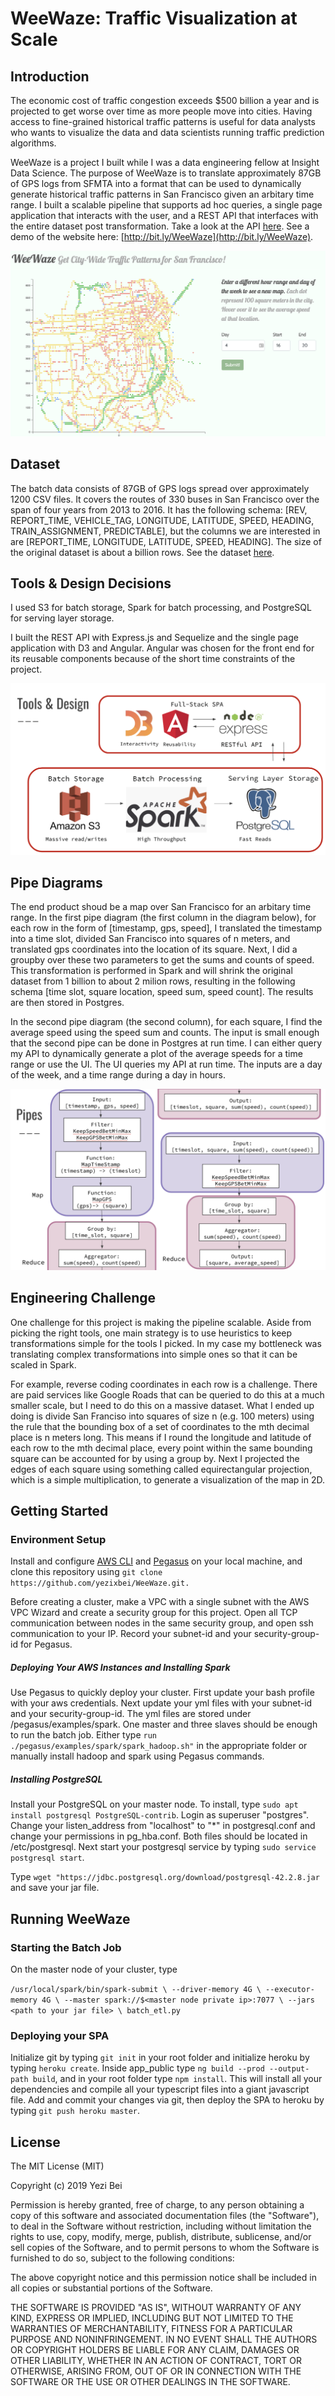 # WeeWaze: Traffic Visualization at Scale

## Introduction

The economic cost of traffic congestion exceeds $500 billion a year and is projected to get worse over time as more people move into cities. Having access to fine-grained historical traffic patterns is useful for data analysts who wants to visualize the data and data scientists running traffic prediction algorithms. 

WeeWaze is a project I built while I was a data engineering fellow at Insight Data Science. The purpose of WeeWaze is to translate approximately 87GB of GPS logs from SFMTA into a format that can be used to dynamically generate historical traffic patterns in San Francisco given an arbitary time range.  I built a scalable pipeline that supports ad hoc queries, a single page application that interacts with the user, and a REST API that interfaces with the entire dataset post transformation.  Take a look at the API [here](app_api/README).  See a demo of the website here:  [http://bit.ly/WeeWaze](http://bit.ly/WeeWaze).

![weewaze_front_page](app_public/src/assets/pics/weewaze_front_page.png)



## Dataset

The batch data consists of 87GB of GPS logs spread over approximately 1200 CSV files.  It covers the routes of 330 buses in San Francisco over the span of four years from 2013 to 2016. It has the following schema: [REV, REPORT_TIME, VEHICLE_TAG, LONGITUDE, LATITUDE, SPEED, HEADING, TRAIN_ASSIGNMENT, PREDICTABLE], but the columns we are interested in are [REPORT_TIME, LONGITUDE, LATITUDE, SPEED, HEADING]. The size of the original dataset is about a billion rows.  See the dataset [here](https://data.sfgov.org/Transportation/Historical-raw-AVL-GPS-data/5fk7-ivit).



## Tools & Design Decisions

I used S3 for batch storage, Spark for batch processing, and PostgreSQL for serving layer storage.

I built the REST API with Express.js and Sequelize and the single page application with D3 and Angular. Angular was chosen for the front end for its reusable components because of the short time constraints of the project. 

![tools_design](app_public/src/assets/pics/tools_design.png)



## Pipe Diagrams

The end product shoud be a map over San Francisco for an arbitary time range. In the first pipe diagram (the first column in the diagram below), for each row in the form of [timestamp, gps, speed], I translated the timestamp into a time slot, divided San Francisco into squares of n meters, and translated gps coordinates into the location of its square. Next,  I did a groupby over these two parameters to get the sums and counts of speed. This transformation is performed in Spark and will shrink the original dataset from 1 billion to about 2 milion rows, resulting in the following schema [time slot, square location, speed sum, speed count]. The results are then stored in Postgres. 

In the second pipe diagram (the second column), for each square, I find the average speed using the speed sum and counts.  The input is small enough that the second pipe can be done in Postgres at run time.  I can either query my API to dynamically generate a plot of the average speeds for a time range or use the UI. The UI queries my API at run time. The inputs are a day of the week, and a time range during a day in hours. 



![pipe_diagrams](app_public/src/assets/pics/pipe_diagrams.png)



## Engineering Challenge

One challenge for this project is making the pipeline scalable. Aside from picking the right tools, one main strategy is to use heuristics to keep transformations simple for the tools I picked.  In my case my  bottleneck was translating complex transformations into simple ones so that it can be scaled in Spark. 

For example, reverse coding coordinates in each row is a challenge. There are paid services like Google Roads that can be queried to do this at a much smaller scale, but I need to do this on a massive dataset. What I ended up doing is divide San Franciso into squares of size n (e.g. 100 meters) using the rule that the bounding box of a set of coordinates to the mth decimal place is n meters long. This means if I round the longitude and latitude of each row to the mth decimal place, every point within the same bounding square can be accounted for by using a group by.  Next I projected the edges of each square using something called equirectangular projection, which is a simple multiplication, to generate a visualization of the map in 2D. 



## Getting Started

### Environment Setup

Install and configure [AWS CLI](https://aws.amazon.com/cli/) and [Pegasus](https://github.com/InsightDataScience/pegasus) on your local machine, and clone this repository using `git clone https://github.com/yezixbei/WeeWaze.git.`  

Before creating a cluster, make a VPC with a single subnet with the AWS VPC Wizard and create a security group for this project.  Open all TCP communication between nodes in the same security group, and open ssh communication to your IP. Record your subnet-id and your security-group-id for Pegasus.

<h5>Deploying Your AWS Instances and Installing Spark
</h5>

Use Pegasus to quickly deploy your cluster.  First update your bash profile with your aws credentials.  Next update your yml files with your subnet-id and your security-group-id. The yml files are stored under /pegasus/examples/spark. One master and three slaves should be enough to run the batch job. Either type `run ./pegasus/examples/spark/spark_hadoop.sh"` in the appropriate folder or manually install hadoop and spark using Pegasus commands.

##### Installing PostgreSQL

Install your PostgreSQL on your master node. To install, type `sudo apt install postgresql PostgreSQL-contrib`.  Login as superuser "postgres". Change your listen_address from "localhost" to "*" in postgresql.conf and change your permissions in pg_hba.conf.  Both files should be located in /etc/postgresql. Next start your postgresql service by typing `sudo service postgresql start`.

Type `wget "https://jdbc.postgresql.org/download/postgresql-42.2.8.jar` and save your jar file.



## Running WeeWaze

### Starting the Batch Job

On the master node of your cluster, type 

`/usr/local/spark/bin/spark-submit \
	--driver-memory 4G \
    --executor-memory 4G \
	--master spark://$<master node private ip>:7077 \
    --jars <path to your jar file> \
    batch_etl.py`

### Deploying your SPA

Initialize git by typing `git init` in your root folder and initialize heroku by typing `heroku create`.  Inside app_public type `ng build --prod --output-path build`, and in your root folder type `npm install`. This will install all your dependencies and compile all your typescript files into a giant javascript file.   Add and commit your changes via git, then deploy the SPA to heroku by typing `git push heroku master`.



## License

The MIT License (MIT)

Copyright (c) 2019 Yezi Bei

Permission is hereby granted, free of charge, to any person obtaining a copy of this software and associated documentation files (the "Software"), to deal in the Software without restriction, including without limitation the rights to use, copy, modify, merge, publish, distribute, sublicense, and/or sell copies of the Software, and to permit persons to whom the Software is furnished to do so, subject to the following conditions:

The above copyright notice and this permission notice shall be included in all copies or substantial portions of the Software.

THE SOFTWARE IS PROVIDED "AS IS", WITHOUT WARRANTY OF ANY KIND, EXPRESS OR IMPLIED, INCLUDING BUT NOT LIMITED TO THE WARRANTIES OF MERCHANTABILITY, FITNESS FOR A PARTICULAR PURPOSE AND NONINFRINGEMENT. IN NO EVENT SHALL THE AUTHORS OR COPYRIGHT HOLDERS BE LIABLE FOR ANY CLAIM, DAMAGES OR OTHER LIABILITY, WHETHER IN AN ACTION OF CONTRACT, TORT OR OTHERWISE, ARISING FROM, OUT OF OR IN CONNECTION WITH THE SOFTWARE OR THE USE OR OTHER DEALINGS IN THE SOFTWARE.